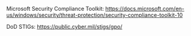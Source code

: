 Microsoft Security Compliance Toolkit:
https://docs.microsoft.com/en-us/windows/security/threat-protection/security-compliance-toolkit-10

DoD STIGs:
https://public.cyber.mil/stigs/gpo/
